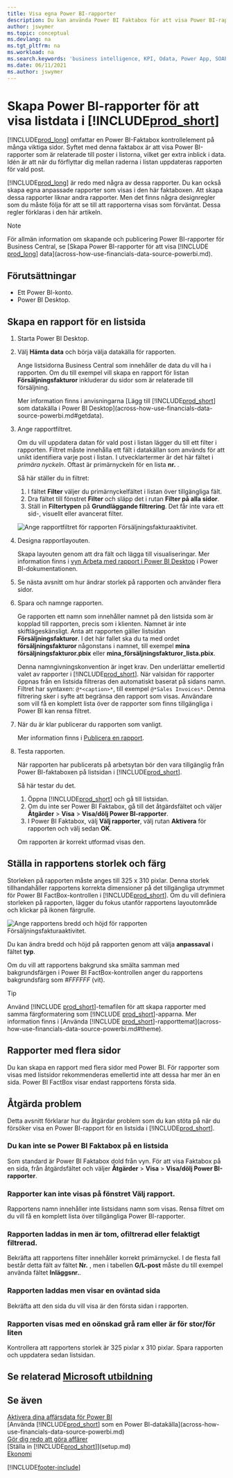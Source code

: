 ```yaml
---
title: Visa egna Power BI-rapporter
description: Du kan använda Power BI Faktabox för att visa Power BI-rapporter och få extra inblick i postdata i nyckellistor.
author: jswymer
ms.topic: conceptual
ms.devlang: na
ms.tgt_pltfrm: na
ms.workload: na
ms.search.keywords: 'business intelligence, KPI, Odata, Power App, SOAP, analysis'
ms.date: 06/11/2021
ms.author: jswymer
---
```

# <a name="creating-power-bi-reports-for-displaying-list-data-in-"></a><a name="creating-power-bi-reports-for-displaying-list-data-in-"></a>Skapa Power BI-rapporter för att visa listdata i [!INCLUDE[prod_short](includes/prod_short.md)]

[!INCLUDE[prod_long](includes/prod_long.md)] omfattar en Power BI-Faktabox kontrollelement på många viktiga sidor. Syftet med denna faktabox är att visa Power BI-rapporter som är relaterade till poster i listorna, vilket ger extra inblick i data. Idén är att när du förflyttar dig mellan raderna i listan uppdateras rapporten för vald post.

[!INCLUDE[prod_long](includes/prod_long.md)] är redo med några av dessa rapporter. Du kan också skapa egna anpassade rapporter som visas i den här faktaboxen. Att skapa dessa rapporter liknar andra rapporter. Men det finns några designregler som du måste följa för att se till att rapporterna visas som förväntat. Dessa regler förklaras i den här artikeln.

> [!NOTE]
> För allmän information om skapande och publicering Power BI-rapporter för Business Central, se [Skapa Power BI-rapporter för att visa [!INCLUDE [prod_long](includes/prod_long.md)] data](across-how-use-financials-data-source-powerbi.md). 

## <a name="prerequisites"></a><a name="prerequisites"></a>Förutsättningar

- Ett Power BI-konto.
- Power BI Desktop.

<!-- 
For more information about getting started, see [Use [!INCLUDE[prod_short](includes/prod_short.md)] as a Power BI Data Source](across-how-use-financials-data-source-powerbi.md).-->

## <a name="create-a-report-for-a-list-page"></a><a name="create-a-report-for-a-list-page"></a>Skapa en rapport för en listsida

1. Starta Power BI Desktop.
2. Välj **Hämta data** och börja välja datakälla för rapporten.

    Ange listsidorna Business Central som innehåller de data du vill ha i rapporten. Om du till exempel vill skapa en rapport för listan **Försäljningsfakturor** inkluderar du sidor som är relaterade till försäljning.

    Mer information finns i anvisningarna [Lägg till [!INCLUDE[prod_short](includes/prod_short.md)] som datakälla i Power BI Desktop](across-how-use-financials-data-source-powerbi.md#getdata).

3. Ange rapportfiltret.

    Om du vill uppdatera datan för vald post i listan lägger du till ett filter i rapporten. Filtret måste innehålla ett fält i datakällan som används för att unikt identifiera varje post i listan. I utvecklartermer är det här fältet i *primära nyckeln*. Oftast är primärnyckeln för en lista **nr.** .

    Så här ställer du in filtret:

    1. I fältet **Filter** väljer du primärnyckelfältet i listan över tillgängliga fält.
    2. Dra fältet till fönstret **Filter** och släpp det i rutan **Filter på alla sidor**.
    3. Ställ in **Filtertypen** på **Grundläggande filtrering**. Det får inte vara ett sid-, visuellt eller avancerat filter.

    ![Ange rapportfiltret för rapporten Försäljningsfakturaaktivitet.](./media/across-how-use-powerbi-reports-factbox/financials-powerbi-report-filter-v3.png)
4. Designa rapportlayouten.

    Skapa layouten genom att dra fält och lägga till visualiseringar. Mer information finns i [vyn Arbeta med rapport i Power BI Desktop](/power-bi/create-reports/desktop-report-view) i Power BI-dokumentationen.

5. Se nästa avsnitt om hur ändrar storlek på rapporten och använder flera sidor.

6. Spara och namnge rapporten.

    Ge rapporten ett namn som innehåller namnet på den listsida som är kopplad till rapporten, precis som i klienten. Namnet är inte skiftlägeskänsligt. Anta att rapporten gäller listsidan **Försäljningsfakturor**. I det här fallet ska du ta med ordet **försäljningsfakturor** någonstans i namnet, till exempel **mina försäljningsfakturor.pbix** eller **mina_försäljningsfakturor_lista.pbix**.

    Denna namngivningskonvention är inget krav. Den underlättar emellertid valet av rapporter i [!INCLUDE[prod_short](includes/prod_short.md)]. När valsidan för rapporter öppnas från en listsida filtreras den automatiskt baserat på sidans namn. Filtret har syntaxen: `@*<caption>*`, till exempel `@*Sales Invoices*`. Denna filtrering sker i syfte att begränsa den rapport som visas. Användare som vill få en komplett lista över de rapporter som finns tillgängliga i Power BI kan rensa filtret.

7. När du är klar publicerar du rapporten som vanligt.

    Mer information finns i [Publicera en rapport](across-how-use-financials-data-source-powerbi.md#publish-reports).

8. Testa rapporten.

    När rapporten har publicerats på arbetsytan bör den vara tillgänglig från Power BI-faktaboxen på listsidan i [!INCLUDE[prod_short](includes/prod_short.md)].

    Så här testar du det.

    1. Öppna [!INCLUDE[prod_short](includes/prod_short.md)] och gå till listsidan.
    2. Om du inte ser Power BI Faktabox, gå till det åtgärdsfältet och väljer **Åtgärder** > **Visa** > **Visa/dölj Power BI-rapporter**.
    3. I Power BI Faktabox, välj **Välj rapporter**, välj rutan **Aktivera** för rapporten och välj sedan **OK**.

    Om rapporten är korrekt utformad visas den.  

## <a name="set-the-report-size-and-color"></a><a name="set-the-report-size-and-color"></a>Ställa in rapportens storlek och färg

Storleken på rapporten måste anges till 325 x 310 pixlar. Denna storlek tillhandahåller rapportens korrekta dimensioner på det tillgängliga utrymmet för Power BI FactBox-kontrollen i [!INCLUDE[prod_short](includes/prod_short.md)]. Om du vill definiera storleken på rapporten, lägger du fokus utanför rapportens layoutområde och klickar på ikonen färgrulle.

![Ange rapportens bredd och höjd för rapporten Försäljningsfakturaaktivitet.](./media/across-how-use-powerbi-reports-factbox/financials-powerbi-report-sizing-v3.png)

Du kan ändra bredd och höjd på rapporten genom att välja **anpassaval** i fältet **typ**.

Om du vill att rapportens bakgrund ska smälta samman med bakgrundsfärgen i Power BI FactBox-kontrollen anger du rapportens bakgrundsfärg som *#FFFFFF* (vit). 

> [!TIP]
> Använd [!INCLUDE [prod_short](includes/prod_short.md)]-temafilen för att skapa rapporter med samma färgformatering som [!INCLUDE [prod_short](includes/prod_short.md)]-apparna. Mer information finns i [Använda [!INCLUDE [prod_short](includes/prod_short.md)]-rapporttemat](across-how-use-financials-data-source-powerbi.md#theme).

## <a name="reports-with-multiple-pages"></a><a name="reports-with-multiple-pages"></a>Rapporter med flera sidor

Du kan skapa en rapport med flera sidor med Power BI. För rapporter som visas med listsidor rekommenderas emellertid inte att dessa har mer än en sida. Power BI FactBox visar endast rapportens första sida.

## <a name="fixing-problems"></a><a name="fixing-problems"></a>Åtgärda problem

Detta avsnitt förklarar hur du åtgärdar problem som du kan stöta på när du försöker visa en Power BI-rapport för en listsida i [!INCLUDE[prod_short](includes/prod_short.md)].  

### <a name="you-cant-see-the-power-bi-factbox-on-a-list-page"></a><a name="you-cant-see-the-power-bi-factbox-on-a-list-page"></a>Du kan inte se Power BI Faktabox på en listsida

Som standard är Power BI Faktabox dold från vyn. För att visa Faktabox på en sida, från åtgärdsfältet och väljer **Åtgärder** > **Visa** > **Visa/dölj Power BI-rapporter**.

### <a name="you-cant-see-the-report-in-the-select-report-pane"></a><a name="you-cant-see-the-report-in-the-select-report-pane"></a>Rapporter kan inte visas på fönstret Välj rapport.

Rapportens namn innehåller inte listsidans namn som visas. Rensa filtret om du vill få en komplett lista över tillgängliga Power BI-rapporter.  

### <a name="report-is-loaded-but-blank-not-filtered-or-filtered-incorrectly"></a><a name="report-is-loaded-but-blank-not-filtered-or-filtered-incorrectly"></a>Rapporten laddas in men är tom, ofiltrerad eller felaktigt filtrerad.

Bekräfta att rapportens filter innehåller korrekt primärnyckel. I de flesta fall består detta fält av fältet **Nr.** , men i tabellen **G/L-post** måste du till exempel använda fältet **Inläggsnr.**.

### <a name="report-is-loaded-but-it-shows-a-page-you-didnt-expect"></a><a name="report-is-loaded-but-it-shows-a-page-you-didnt-expect"></a>Rapporten laddas men visar en oväntad sida

Bekräfta att den sida du vill visa är den första sidan i rapporten.  

### <a name="report-appears-with-an-unwanted-gray-boarder-or-its-too-small-or-too-large"></a><a name="report-appears-with-an-unwanted-gray-boarder-or-its-too-small-or-too-large"></a>Rapporten visas med en oönskad grå ram eller är för stor/för liten

Kontrollera att rapportens storlek är 325 pixlar x 310 pixlar. Spara rapporten och uppdatera sedan listsidan.  

## <a name="see-related-microsoft-training"></a><a name="see-related-microsoft-training"></a>Se relaterad [Microsoft utbildning](/training/modules/configure-powerbi-excel-dynamics-365-business-central/index)

## <a name="see-also"></a><a name="see-also"></a>Se även

[Aktivera dina affärsdata för Power BI](admin-powerbi.md)  
[Använda [!INCLUDE[prod_short](includes/prod_short.md)] som en Power BI-datakälla](across-how-use-financials-data-source-powerbi.md)  
[Gör dig redo att göra affärer](ui-get-ready-business.md)  
[Ställa in [!INCLUDE[prod_short](includes/prod_short.md)]](setup.md)  
[Ekonomi](finance.md)  


[!INCLUDE[footer-include](includes/footer-banner.md)]
